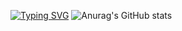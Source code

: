 [![Typing SVG](https://readme-typing-svg.demolab.com?font=Fira+Code&size=24&pause=1000&width=450&height=60&lines=%E8%80%90%E5%BF%83%E6%98%AF%E7%94%9F%E6%B4%BB%E7%9A%84%E5%85%B3%E9%94%AE)](https://git.io/typing-svg)
![Anurag's GitHub stats](https://github-readme-stats.vercel.app/api?username=HOWILLMAKEIT)


